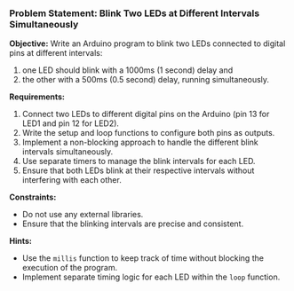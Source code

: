 ### Problem Statement: Blink Two LEDs at Different Intervals Simultaneously

**Objective:**
Write an Arduino program to blink two LEDs connected to digital pins at different intervals: 
  1. one LED should blink with a 1000ms (1 second) delay and 
  2. the other with a 500ms (0.5 second) delay, running simultaneously.

**Requirements:**
1. Connect two LEDs to different digital pins on the Arduino (pin 13 for LED1 and pin 12 for LED2).
2. Write the setup and loop functions to configure both pins as outputs.
3. Implement a non-blocking approach to handle the different blink intervals simultaneously.
4. Use separate timers to manage the blink intervals for each LED.
5. Ensure that both LEDs blink at their respective intervals without interfering with each other.

**Constraints:**
- Do not use any external libraries.
- Ensure that the blinking intervals are precise and consistent.

**Hints:**
- Use the `millis` function to keep track of time without blocking the execution of the program.
- Implement separate timing logic for each LED within the `loop` function.
